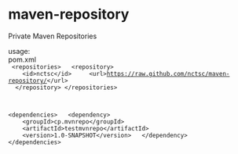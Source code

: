 # maven-repository
Private Maven Repositories

usage:  
pom.xml  
<code>
\<repositories\>
&emsp;&emsp;\<repository\>
&emsp;&emsp;&emsp;&emsp;\<id\>nctsc\</id\>
&emsp;&emsp;&emsp;&emsp;\<url\>https://raw.github.com/nctsc/maven-repository/</url\>
&emsp;&emsp;\</repository\>
\</repositories\>

\<dependencies\>
&emsp;&emsp;\<dependency\>
&emsp;&emsp;&emsp;&emsp;\<groupId\>cp.mvnrepo\</groupId\>
&emsp;&emsp;&emsp;&emsp;\<artifactId\>testmvnrepo\</artifactId\>
&emsp;&emsp;&emsp;&emsp;\<version\>1.0-SNAPSHOT\</version\>
&emsp;&emsp;\</dependency\>
\</dependencies\>
</code>
